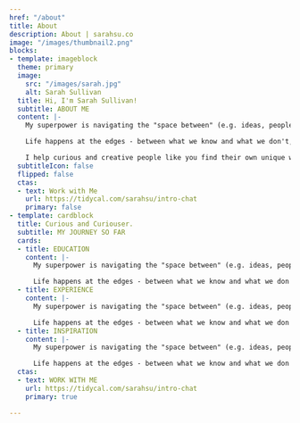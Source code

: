 ```yaml
---
href: "/about"
title: About
description: About | sarahsu.co
image: "/images/thumbnail2.png"
blocks:
- template: imageblock
  theme: primary
  image:
    src: "/images/sarah.jpg"
    alt: Sarah Sullivan
  title: Hi, I'm Sarah Sullivan!
  subtitle: ABOUT ME
  content: |-
    My superpower is navigating the "space between" (e.g. ideas, people, behaviors, stages) and co-creating magic in the process.

    Life happens at the edges - between what we know and what we don't, between where we are and where we want to be.

    I help curious and creative people like you find their own unique ways to navigate these spaces and get where they want to go in the process.
  subtitleIcon: false
  flipped: false
  ctas:
  - text: Work with Me
    url: https://tidycal.com/sarahsu/intro-chat
    primary: false
- template: cardblock
  title: Curious and Curiouser.
  subtitle: MY JOURNEY SO FAR
  cards:
  - title: EDUCATION
    content: |-
      My superpower is navigating the "space between" (e.g. ideas, people, behaviors, stages) and co-creating magic in the process.

      Life happens at the edges - between what we know and what we don't, between where we are and where we want to be.
  - title: EXPERIENCE
    content: |-
      My superpower is navigating the "space between" (e.g. ideas, people, behaviors, stages) and co-creating magic in the process.

      Life happens at the edges - between what we know and what we don't, between where we are and where we want to be.
  - title: INSPIRATION
    content: |-
      My superpower is navigating the "space between" (e.g. ideas, people, behaviors, stages) and co-creating magic in the process.

      Life happens at the edges - between what we know and what we don't, between where we are and where we want to be.
  ctas:
  - text: WORK WITH ME
    url: https://tidycal.com/sarahsu/intro-chat
    primary: true

---
```

